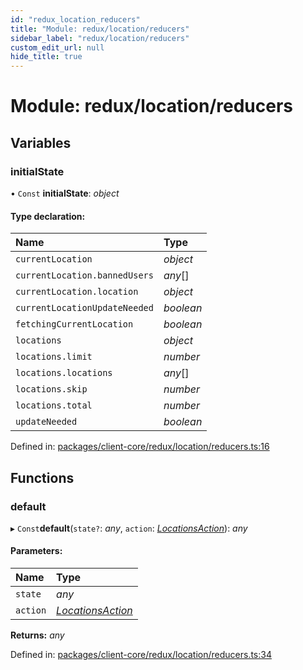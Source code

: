 ```yaml
---
id: "redux_location_reducers"
title: "Module: redux/location/reducers"
sidebar_label: "redux/location/reducers"
custom_edit_url: null
hide_title: true
---
```


# Module: redux/location/reducers

## Variables

### initialState

• `Const` **initialState**: *object*

#### Type declaration:

Name | Type |
:------ | :------ |
`currentLocation` | *object* |
`currentLocation.bannedUsers` | *any*[] |
`currentLocation.location` | *object* |
`currentLocationUpdateNeeded` | *boolean* |
`fetchingCurrentLocation` | *boolean* |
`locations` | *object* |
`locations.limit` | *number* |
`locations.locations` | *any*[] |
`locations.skip` | *number* |
`locations.total` | *number* |
`updateNeeded` | *boolean* |

Defined in: [packages/client-core/redux/location/reducers.ts:16](https://github.com/xr3ngine/xr3ngine/blob/66a84a950/packages/client-core/redux/location/reducers.ts#L16)

## Functions

### default

▸ `Const`**default**(`state?`: *any*, `action`: [*LocationsAction*](redux_location_actions.md#locationsaction)): *any*

#### Parameters:

Name | Type |
:------ | :------ |
`state` | *any* |
`action` | [*LocationsAction*](redux_location_actions.md#locationsaction) |

**Returns:** *any*

Defined in: [packages/client-core/redux/location/reducers.ts:34](https://github.com/xr3ngine/xr3ngine/blob/66a84a950/packages/client-core/redux/location/reducers.ts#L34)
